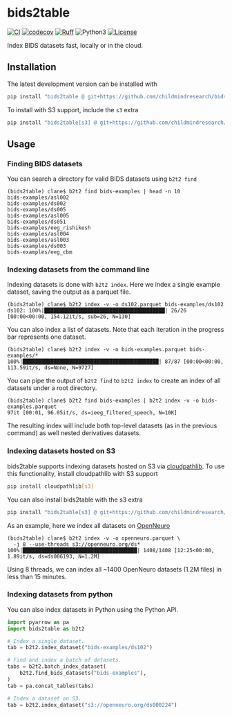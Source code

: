 # bids2table
[![CI](https://github.com/childmindresearch/bids2table/actions/workflows/ci.yaml/badge.svg?branch=main)](https://github.com/childmindresearch/bids2table/actions/workflows/ci.yaml?query=branch%3Amain)
[![codecov](https://codecov.io/gh/childmindresearch/bids2table/branch/main/graph/badge.svg?token=22HWWFWPW5)](https://codecov.io/gh/childmindresearch/bids2table)
[![Ruff](https://img.shields.io/endpoint?url=https://raw.githubusercontent.com/astral-sh/ruff/main/assets/badge/v2.json)](https://github.com/astral-sh/ruff)
![Python3](https://img.shields.io/badge/python->=3.12-blue.svg)
[![License](https://img.shields.io/badge/license-MIT-blue.svg)](LICENSE)

Index BIDS datasets fast, locally or in the cloud.

## Installation

The latest development version can be installed with

```sh
pip install "bids2table @ git+https://github.com/childmindresearch/bids2table.git@develop/b2t2"
```

To install with S3 support, include the `s3` extra

```sh
pip install "bids2table[s3] @ git+https://github.com/childmindresearch/bids2table.git@develop/b2t2"
```

## Usage

### Finding BIDS datasets

You can search a directory for valid BIDS datasets using `b2t2 find`

```
(bids2table) clane$ b2t2 find bids-examples | head -n 10
bids-examples/asl002
bids-examples/ds002
bids-examples/ds005
bids-examples/asl005
bids-examples/ds051
bids-examples/eeg_rishikesh
bids-examples/asl004
bids-examples/asl003
bids-examples/ds003
bids-examples/eeg_cbm
```

### Indexing datasets from the command line

Indexing datasets is done with `b2t2 index`. Here we index a single example dataset, saving the output as a parquet file.

```
(bids2table) clane$ b2t2 index -v -o ds102.parquet bids-examples/ds102
ds102: 100%|███████████████████████████████████████| 26/26 [00:00<00:00, 154.12it/s, sub=26, N=130]
```

You can also index a list of datasets. Note that each iteration in the progress bar represents one dataset.

```
(bids2table) clane$ b2t2 index -v -o bids-examples.parquet bids-examples/*
100%|████████████████████████████████████████████| 87/87 [00:00<00:00, 113.59it/s, ds=None, N=9727]
```

You can pipe the output of `b2t2 find` to `b2t2 index` to create an index of all datasets under a root directory.

```
(bids2table) clane$ b2t2 find bids-examples | b2t2 index -v -o bids-examples.parquet
97it [00:01, 96.05it/s, ds=ieeg_filtered_speech, N=10K]
```

The resulting index will include both top-level datasets (as in the previous command) as well nested derivatives datasets.

### Indexing datasets hosted on S3

bids2table supports indexing datasets hosted on S3 via [cloudpathlib](https://github.com/drivendataorg/cloudpathlib). To use this functionality, install cloudpathlib with S3 support

```sh
pip install cloudpathlib[s3]
```

You can also install bids2table with the s3 extra

```sh
pip install "bids2table[s3] @ git+https://github.com/childmindresearch/bids2table.git@develop/b2t2"
```

As an example, here we index all datasets on [OpenNeuro](https://openneuro.org/)

```
(bids2table) clane$ b2t2 index -v -o openneuro.parquet \
  -j 8 --use-threads s3://openneuro.org/ds*
100%|█████████████████████████████████████| 1408/1408 [12:25<00:00,  1.89it/s, ds=ds006193, N=1.2M]
```

Using 8 threads, we can index all ~1400 OpenNeuro datasets (1.2M files) in less than 15 minutes.


### Indexing datasets from python

You can also index datasets in Python using the Python API.

```python
import pyarrow as pa
import bids2table as b2t2

# Index a single dataset.
tab = b2t2.index_dataset("bids-examples/ds102")

# Find and index a batch of datasets.
tabs = b2t2.batch_index_dataset(
    b2t2.find_bids_datasets("bids-examples"),
)
tab = pa.concat_tables(tabs)

# Index a dataset on S3.
tab = b2t2.index_dataset("s3://openneuro.org/ds000224")
```
